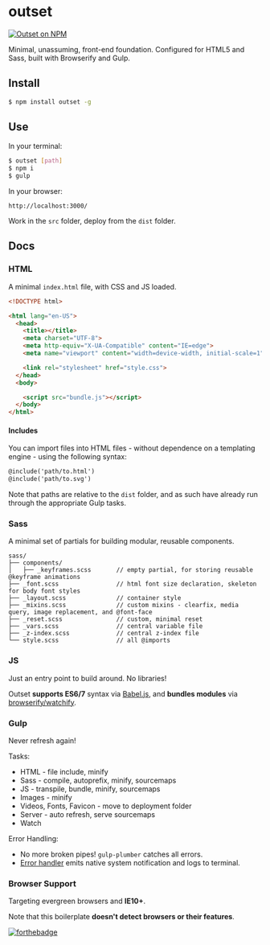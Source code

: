 # outset

[![Outset on NPM](https://img.shields.io/npm/v/outset.svg?style=flat-square)](https://www.npmjs.com/package/outset)

Minimal, unassuming, front-end foundation. Configured for HTML5 and Sass, built with Browserify and Gulp.

## Install

```bash
$ npm install outset -g
```

## Use

In your terminal:

```bash
$ outset [path]
$ npm i
$ gulp
```

In your browser:

```
http://localhost:3000/
```

Work in the `src` folder, deploy from the `dist` folder.

## Docs

### HTML

A minimal `index.html` file, with CSS and JS loaded.

```html
<!DOCTYPE html>

<html lang="en-US">
  <head>
    <title></title>
    <meta charset="UTF-8">
    <meta http-equiv="X-UA-Compatible" content="IE=edge">
    <meta name="viewport" content="width=device-width, initial-scale=1">

    <link rel="stylesheet" href="style.css">
  </head>
  <body>

    <script src="bundle.js"></script>
  </body>
</html>
```

#### Includes

You can import files into HTML files - without dependence on a templating engine - using the following syntax:

```html
@include('path/to.html')
@include('path/to.svg')
```

Note that paths are relative to the `dist` folder, and as such have already run through the appropriate Gulp tasks.

### Sass

A minimal set of partials for building modular, reusable components.

```
sass/
├── components/
│   ├── _keyframes.scss       // empty partial, for storing reusable @keyframe animations
├── _font.scss                // html font size declaration, skeleton for body font styles
├── _layout.scss              // container style
├── _mixins.scss              // custom mixins - clearfix, media query, image replacement, and @font-face
├── _reset.scss               // custom, minimal reset
├── _vars.scss                // central variable file
├── _z-index.scss             // central z-index file
└── style.scss                // all @imports
```

### JS

Just an entry point to build around. No libraries!

Outset **supports ES6/7** syntax via [Babel.js](https://babeljs.io/), and **bundles modules** via [browserify/watchify](https://github.com/substack/node-browserify).

### Gulp

Never refresh again!

Tasks:

* HTML - file include, minify
* Sass - compile, autoprefix, minify, sourcemaps
* JS - transpile, bundle, minify, sourcemaps
* Images - minify
* Videos, Fonts, Favicon - move to deployment folder
* Server - auto refresh, serve sourcemaps
* Watch

Error Handling:

* No more broken pipes! `gulp-plumber` catches all errors.
* [Error handler](https://github.com/callmecavs/outset/blob/master/lib/gulpfile.babel.js#L23-L33) emits native system notification and logs to terminal.

### Browser Support

Targeting evergreen browsers and **IE10+**.

Note that this boilerplate **doesn't detect browsers or their features**.

[![forthebadge](http://forthebadge.com/images/badges/built-with-love.svg)](http://forthebadge.com)
